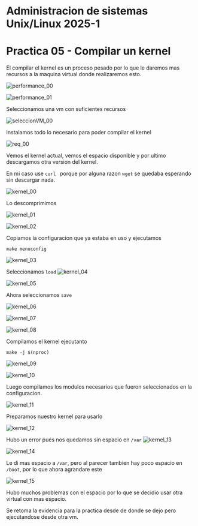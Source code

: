 # Administracion de sistemas Unix/Linux 2025-1
# Practica 05 - Compilar un kernel

El compilar el kernel es un proceso pesado
por lo que le daremos mas recursos a la maquina virtual
donde realizaremos esto.


![performance_00](img/performance_00.png)

![performance_01](img/performance_01.png)


Seleccionamos una vm con suficientes recursos 


![seleccionVM_00](img/seleccionVM_00.png)

Instalamos todo lo necesario para poder compilar el kernel

![req_00](img/req_00.png)

Vemos el kernel actual, vemos el espacio disponible y por
ultimo descargamos otra version del kernel.

En mi caso use `curl ` porque por alguna razon `wget`
se quedaba esperando sin descargar nada.

![kernel_00](img/kernel_00.png)

Lo descomprimimos

![kernel_01](img/kernel_01.png)

![kernel_02](img/kernel_02.png)

Copiamos la configuracion que ya estaba en uso
y ejecutamos 

```
make menuconfig
```

![kernel_03](img/kernel_03.png)

Seleccionamos `load`
![kernel_04](img/kernel_04.png)

![kernel_05](img/kernel_05.png)

Ahora seleccionamos `save`

![kernel_06](img/kernel_06.png)

![kernel_07](img/kernel_07.png)

![kernel_08](img/kernel_08.png)

Compilamos el kernel ejecutanto

```
make -j $(nproc)
```

![kernel_09](img/kernel_09.png)


![kernel_10](img/kernel_10.png)

Luego compilamos los modulos necesarios
que fueron seleccionados en la configuracion.

![kernel_11](img/kernel_11.png)

Preparamos nuestro kernel para usarlo

![kernel_12](img/kernel_12.png)

Hubo un error pues nos quedamos sin espacio en `/var`
![kernel_13](img/kernel_13.png)

![kernel_14](img/kernel_14.png)

Le di mas espacio a `/var`, pero al parecer
tambien hay poco espacio en `/boot`, por lo que
ahora agrandare este

![kernel_15](img/kernel_15.png)

Hubo muchos problemas con el espacio por lo 
que se decidio usar otra virtual con mas espacio.

Se retoma la evidencia para la practica desde de donde
se dejo pero ejecutandose desde otra vm.
